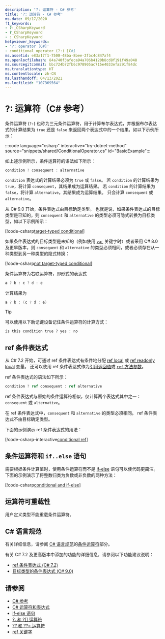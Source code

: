 ```yaml
---
description: '?: 运算符 - C# 参考'
title: '?: 运算符 - C# 参考'
ms.date: 09/17/2020
f1_keywords:
- ?:_CSharpKeyword
- ?_CSharpKeyword
- :_CSharpKeyword
helpviewer_keywords:
- '?: operator [C#]'
- conditional operator (?:) [C#]
ms.assetid: e83a17f1-7500-48ba-8bee-2fbc4c847af4
ms.openlocfilehash: 84a740f3afeca94a706b4120b8cd8f191f49a048
ms.sourcegitcommit: bbc724b72fb6c978905ac715e4033efa291f84dc
ms.translationtype: HT
ms.contentlocale: zh-CN
ms.lasthandoff: 04/13/2021
ms.locfileid: "107369564"
---
```

# <a name="-operator-c-reference"></a>?: 运算符（C# 参考）

条件运算符 (`?:`) 也称为三元条件运算符，用于计算布尔表达式，并根据布尔表达式的计算结果为 `true` 还是 `false` 来返回两个表达式中的一个结果，如以下示例所示：

:::code language="csharp" interactive="try-dotnet-method" source="snippets/shared/ConditionalOperator.cs" id="BasicExample":::

如上述示例所示，条件运算符的语法如下所示：

```csharp
condition ? consequent : alternative
```

`condition` 表达式的计算结果必须为 `true` 或 `false`。 若 `condition` 的计算结果为 `true`，将计算 `consequent`，其结果成为运算结果。 若 `condition` 的计算结果为 `false`，将计算 `alternative`，其结果成为运算结果。 只会计算 `consequent` 或 `alternative`。

从 C# 9.0 开始，条件表达式由目标确定类型。 也就是说，如果条件表达式的目标类型是已知的，则 `consequent` 和 `alternative` 的类型必须可隐式转换为目标类型，如以下示例所示：

[!code-csharp[target-typed conditional](snippets/shared/ConditionalOperator.cs#TargetTyped)]

如果条件表达式的目标类型是未知的（例如使用 [`var`](../keywords/var.md) 关键字时）或者采用 C# 8.0 及更早版本，则 `consequent` 和 `alternative` 的类型必须相同，或者必须存在从一种类型到另一种类型的隐式转换：

[!code-csharp[not target-typed conditional](snippets/shared/ConditionalOperator.cs#NotTargetTyped)]

条件运算符为右联运算符，即形式的表达式

```csharp
a ? b : c ? d : e
```

计算结果为

```csharp
a ? b : (c ? d : e)
```

> [!TIP]
> 可以使用以下助记键设备记住条件运算符的计算方式：
>
> ```text
> is this condition true ? yes : no
> ```

## <a name="conditional-ref-expression"></a>ref 条件表达式

从 C# 7.2 开始，可通过 ref 条件表达式有条件地分配 [ref local](../keywords/ref.md#ref-locals) 或 [ref readonly local](../keywords/ref.md#ref-readonly-locals) 变量。 还可以使用 ref 条件表达式作为[引用返回值](../keywords/ref.md#reference-return-values)或 [`ref` 方法参数](../keywords/ref.md#passing-an-argument-by-reference)。

ref 条件表达式的语法如下所示：

```csharp
condition ? ref consequent : ref alternative
```

ref 条件表达式与原始的条件运算符相似，仅计算两个表达式其中之一：`consequent` 或 `alternative`。

在 ref 条件表达式中，`consequent` 和 `alternative` 的类型必须相同。 ref 条件表达式不由目标确定类型。

下面的示例演示 ref 条件表达式的用法：

[!code-csharp-interactive[conditional ref](snippets/shared/ConditionalOperator.cs#ConditionalRef)]

## <a name="conditional-operator-and-an-ifelse-statement"></a>条件运算符和 `if..else` 语句

需要根据条件计算值时，使用条件运算符而不是 [if-else](../keywords/if-else.md) 语句可以使代码更简洁。 下面的示例演示了将整数归类为负数或非负数的两种方法：

[!code-csharp[conditional and if-else](snippets/shared/ConditionalOperator.cs#CompareWithIf)]

## <a name="operator-overloadability"></a>运算符可重载性

用户定义类型不能重载条件运算符。

## <a name="c-language-specification"></a>C# 语言规范

有关详细信息，请参阅 [C# 语言规范](~/_csharplang/spec/introduction.md)的[条件运算符](~/_csharplang/spec/expressions.md#conditional-operator)部分。

有关 C# 7.2 及更高版本中添加的功能的详细信息，请参阅以下功能建议说明：

- [ref 条件表达式 (C# 7.2)](~/_csharplang/proposals/csharp-7.2/conditional-ref.md)
- [目标类型的条件表达式 (C# 9.0)](~/_csharplang/proposals/csharp-9.0/target-typed-conditional-expression.md)

## <a name="see-also"></a>请参阅

- [C# 参考](../index.md)
- [C# 运算符和表达式](index.md)
- [if-else 语句](../keywords/if-else.md)
- [?. 和 ?[] 运算符](member-access-operators.md#null-conditional-operators--and-)
- [?? 和 ??= 运算符](null-coalescing-operator.md)
- [ref 关键字](../keywords/ref.md)
